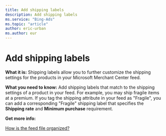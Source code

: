 ```yaml
---
title: Add shipping labels
description: Add shipping labels
ms.service: "Bing-Ads"
ms.topic: "article"
author: eric-urban
ms.author: eur
---
```


# Add shipping labels

**What it is:**  Shipping labels allow you to further customize the shipping settings for the products in your Microsoft Merchant Center feed.

**What you need to know:**  Add shipping labels that match to the shipping settings of a product in your feed. For example, you may ship fragile items at a premium. If you tag the shipping attribute in your feed as "Fragile", you can add a corresponding "Fragile" shipping label that specifies the **Shipping rate**  and **Minimum purchase**  requirement.

**Get more info:**

[How is the feed file organized?](../hlp_BA_CONC_AboutBingMerchantCenterCatalogFile.md)


